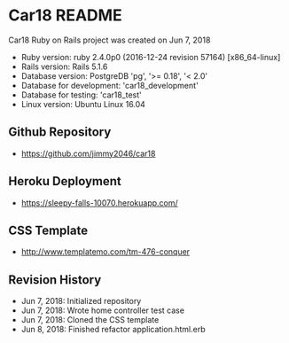 # Car18 README
Car18 Ruby on Rails project was created on Jun 7, 2018
* Ruby version: ruby 2.4.0p0 (2016-12-24 revision 57164) [x86_64-linux]
* Rails version: Rails 5.1.6
* Database version: PostgreDB 'pg', '>= 0.18', '< 2.0'
* Database for development: 'car18_development'
* Database for testing: 'car18_test'
* Linux version: Ubuntu Linux 16.04

## Github Repository
* https://github.com/jimmy2046/car18

## Heroku Deployment
* https://sleepy-falls-10070.herokuapp.com/

## CSS Template
* http://www.templatemo.com/tm-476-conquer

## Revision History
* Jun 7, 2018: Initialized repository
* Jun 7, 2018: Wrote home controller test case
* Jun 7, 2018: Cloned the CSS template
* Jun 8, 2018: Finished refactor application.html.erb
